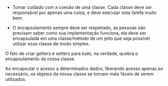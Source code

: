  - Tomar cuidado com a coesão de uma classe.
  Cada classe deve ser responsável por apenas uma coisa, e deve executar esta tarefa muito bem.


 - O encapsulamento sempre deve ser respeitado,
 as pessoas não precisam saber como sua implementação funciona, ela deve ser encapsulada em uma classe/método de um jeito que seja possível utilizar essa classe de modo simples.

 O fato de criar getters e setters para tudo, na verdade, quebra o encapsulamento da nossa classe.

 Ao encapsular o acesso a determinados dados, liberando acesso apenas ao necessário, os objetos da nossa classe se tornam mais fáceis de serem utilizados.


 